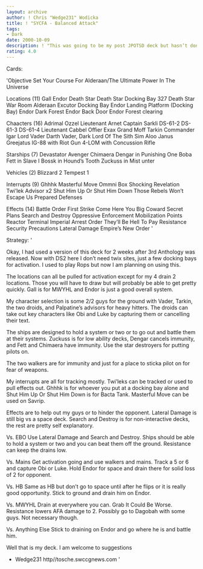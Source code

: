 ```yaml
---
layout: archive
author: ! Chris "Wedge231" Wodicka
title: ! "SYCFA - Balanced Attack"
tags:
- Dark
date: 2000-10-09
description: ! "This was going to be my post JPOTSD deck but hasn’t done so well for me. I am open to suggestions."
rating: 4.0
---
```

Cards: 

'Objective
Set Your Course For Alderaan/The Ultimate Power In The Universe

Locations (11)
Gall
Endor
Death Star
Death Star Docking Bay 327
Death Star War Room
Alderaan
Excutor Docking Bay
Endor Landing Platform (Docking Bay)
Endor Dark Forest
Endor Back Door
Endor Forest clearing

Chaacters (16)
Adrimal Ozzel
Lieutenant Arnet
Captain Sarkli
DS-61-2
DS-61-3
DS-61-4
Lieutenant Cabbel
Offier Exax
Grand Moff Tarkin
Commander Igar
Lord Vader
Darth Vader, Dark Lord Of The Sith
Sim Aloo
Janus Greejatus
IG-88 with Riot Gun
4-LOM with Concussion Rifle

Starships (7)
Devastator
Avenger
Chimaera
Dengar in Punishing One
Boba Fett in Slave I
Bossk in Hound’s Tooth
Zuckuss in Mist unter

Vehicles (2)
Blizzard 2
Tempest 1

Interrupts (9)
Ghhhk
Masterful Move
Ommni Box
Shocking Revelation
Twi’lek Advisor x2
Shut Him Up Or Shut Him Down
Those Rebels Won’t Escape Us
Prepared Defenses

Effects (14)
Battle Order
First Strike
Come Here You Big Coward
Secret Plans
Search and Destroy
Oppressive Enforcement
Mobilization Points
Reactor Terminal
Imperial Arrest Order
They’ll Be Hell To Pay
Resistance
Security Precautions
Lateral Damage
Empire’s New Order  '

Strategy: '

Okay, I had used a version of this deck for 2 weeks after 3rd Anthology was released. Now with DS2 here I don’t need twix sites, just a few docking bays for activation. I used to play Rops but now I am planning on using this.

The locations can all be pulled for activation except for my 4 drain 2 locations. Those you will have to draw but will probably be able to get pretty quickly. Gall is for MWYHL and Endor is just a good overall system.

My character selection is some 2/2 guys for the ground with Vader, Tarkin, the two droids, and Palpatine’s advisors for heavy hitters. The droids can take out key characters like Obi and Luke by capturing them or cancelling their text.

The ships are designed to hold a system or two or to go out and battle them at their systems. Zuckuss is for low ability decks, Dengar cancels immunity, and Fett and Chimaera have immunity. Use the star destroyers for putting pilots on.

The two walkers are for immunity and just for a place to sticka pilot on for fear of weapons.

My interrupts are all for tracking mostly. Twi’leks can be tracked or used to pull effects out. Ghhhk is for whoever you put at a docking bay alone and Shut Him Up Or Shut Him Down is for Bacta Tank. Masterful Move can be used on Savrip.

Effects are to help out my guys or to hinder the opponent. Lateral Damage is still big vs a space deck. Search and Destroy is for non-interactive decks, the rest are pretty self explanatory.

Vs. EBO
Use Lateral Damage and Search and Destroy. Ships should be able to hold a system or two and you can beat them off the ground. Resistance can keep the drains low.

Vs. Mains
Get activation going and use walkers and mains. Track a 5 or 6 and capture Obi or Luke. Hold Endor for space and drain there for solid loss of 2 for opponent.

Vs. HB
Same as HB but don’t go to space until after he flips or it is really good opportunity. Stick to ground and drain him on Endor.

Vs. MWYHL
Drain at everywhere you can. Grab It Could Be Worse. Resistance lowers AFA damage to 2. Possibly go to Dagobah with some guys. Not necessary though.

Vs. Anything Else
Stick to draining on Endor and go where he is and battle him.



Well that is my deck. I am welcome to suggestions

- Wedge231
http//tosche.swccgnews.com   '